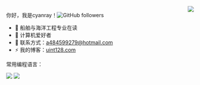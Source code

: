<a href="#">
<img align="right" src="https://github-readme-stats.vercel.app/api?username=cyanray&count_private=true&show_icons=true">
</a>

你好，我是cyanray！![GitHub followers](https://img.shields.io/github/followers/cyanray?style=social)

- 🔭 船舶与海洋工程专业在读
- 🌱 计算机爱好者
- 💬 联系方式：a484599279@hotmail.com
- ⚡ 我的博客：[uint128.com](https://uint128.com)

常用编程语言：

![](https://img.shields.io/badge/language-C++-blue?logo=visual-studio)
![](https://img.shields.io/badge/language-CSharp-green?logo=visual-studio)
